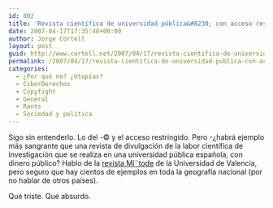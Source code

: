 ```yaml
---
id: 802
title: 'Revista cientí­fica de universidad pública&#8230; con acceso restringido'
date: 2007-04-17T17:35:48+00:00
author: Jorge Cortell
layout: post
guid: http://www.cortell.net/2007/04/17/revista-cientifica-de-universidad-publica-con-acceso-restringido/
permalink: /2007/04/17/revista-cientifica-de-universidad-publica-con-acceso-restringido/
categories:
  - ¿Por qué no? ¿Utopías?
  - CiberDerechos
  - Copyfight
  - General
  - Rants
  - Sociedad y polí­tica
---
```

Sigo sin entenderlo. Lo del -© y el acceso restringido. Pero -¿habrá ejemplo más sangrante que una revista de divulgación de la labor cientí­fica de investigación que se realiza en una universidad pública española, con dinero público? Hablo de la <a title="http://revistametode.com" target="_blank" href="http://revistametode.com">revista Mí¨tode</a> de la Universidad de Valencia, pero seguro que hay cientos de ejemplos en toda la geografí­a nacional (por no hablar de otros paí­ses).

Qué triste. Qué absurdo.